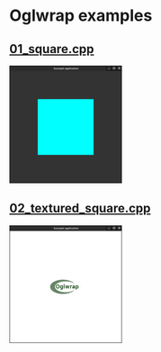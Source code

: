 Oglwrap examples
================

[01_square.cpp](src/cpp/01_square.cpp)
-------------------------------------- 

![01_square](screenshots/01_square.jpg) 

[02_textured_square.cpp](src/cpp/02_textured_square.cpp)
-------------------------------------- 

![02_textured_square](screenshots/02_textured_square.jpg)
